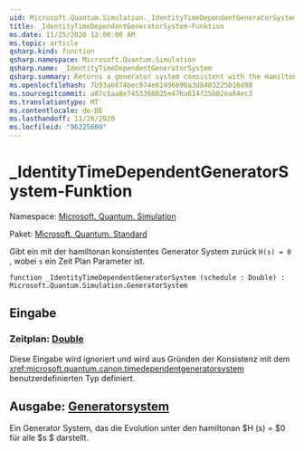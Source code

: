 ```yaml
---
uid: Microsoft.Quantum.Simulation._IdentityTimeDependentGeneratorSystem
title: _IdentityTimeDependentGeneratorSystem-Funktion
ms.date: 11/25/2020 12:00:00 AM
ms.topic: article
qsharp.kind: function
qsharp.namespace: Microsoft.Quantum.Simulation
qsharp.name: _IdentityTimeDependentGeneratorSystem
qsharp.summary: Returns a generator system consistent with the Hamiltonian `H(s) = 0`, where `s` is a schedule parameter.
ms.openlocfilehash: 7b93a6674bec974e61496696a3d8403225b16d80
ms.sourcegitcommit: a87c1aa8e7453360025e47ba614f25b02ea84ec3
ms.translationtype: MT
ms.contentlocale: de-DE
ms.lasthandoff: 11/26/2020
ms.locfileid: "96225600"
---
```

# <a name="_identitytimedependentgeneratorsystem-function"></a>_IdentityTimeDependentGeneratorSystem-Funktion

Namespace: [Microsoft. Quantum. Simulation](xref:Microsoft.Quantum.Simulation)

Paket: [Microsoft. Quantum. Standard](https://nuget.org/packages/Microsoft.Quantum.Standard)


Gibt ein mit der hamiltonan konsistentes Generator System zurück `H(s) = 0` , wobei `s` ein Zeit Plan Parameter ist.

```qsharp
function _IdentityTimeDependentGeneratorSystem (schedule : Double) : Microsoft.Quantum.Simulation.GeneratorSystem
```


## <a name="input"></a>Eingabe

### <a name="schedule--double"></a>Zeitplan: [Double](xref:microsoft.quantum.lang-ref.double)

Diese Eingabe wird ignoriert und wird aus Gründen der Konsistenz mit dem <xref:microsoft.quantum.canon.timedependentgeneratorsystem> benutzerdefinierten Typ definiert.



## <a name="output--generatorsystem"></a>Ausgabe: [Generatorsystem](xref:Microsoft.Quantum.Simulation.GeneratorSystem)

Ein Generator System, das die Evolution unter den hamiltonan $H (s) = $0 für alle $s $ darstellt.